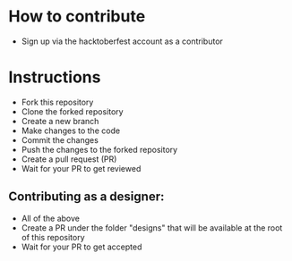 # How to contribute 
- Sign up via the hacktoberfest account as a contributor

# Instructions
- Fork this repository
- Clone the forked repository
- Create a new branch
- Make changes to the code
- Commit the changes
- Push the changes to the forked repository
- Create a pull request (PR)
- Wait for your PR to get reviewed

## Contributing as a designer:
- All of the above
- Create a PR under the folder "designs" that will be available at the root of this repository
- Wait for your PR to get accepted
